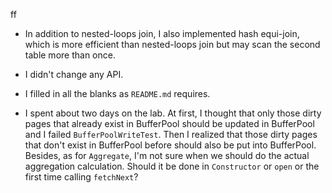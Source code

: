 ff
- In addition to nested-loops join, I also implemented hash equi-join, which is more efficient than nested-loops join but may scan the second table more than once.
  
- I didn't change any API.

- I filled in all the blanks as `README.md` requires.

- I spent about two days on the lab. At first, I thought that only those dirty pages that already exist in BufferPool should be updated in BufferPool and I failed  `BufferPoolWriteTest`. Then I realized that those dirty pages that don't exist in BufferPool before should also be put into BufferPool. Besides, as for `Aggregate`, I'm not sure when we should do the actual aggregation calculation. Should it be done in `Constructor` or `open` or the first time calling `fetchNext`? 